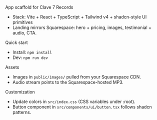 App scaffold for Clave 7 Records

- Stack: Vite + React + TypeScript + Tailwind v4 + shadcn-style UI primitives
- Landing mirrors Squarespace: hero + pricing, images, testimonial + audio, CTA.

Quick start

- Install: `npm install`
- Dev: `npm run dev`

Assets

- Images in `public/images/` pulled from your Squarespace CDN.
- Audio stream points to the Squarespace-hosted MP3.

Customization

- Update colors in `src/index.css` (CSS variables under :root).
- Button component in `src/components/ui/button.tsx` follows shadcn patterns.

